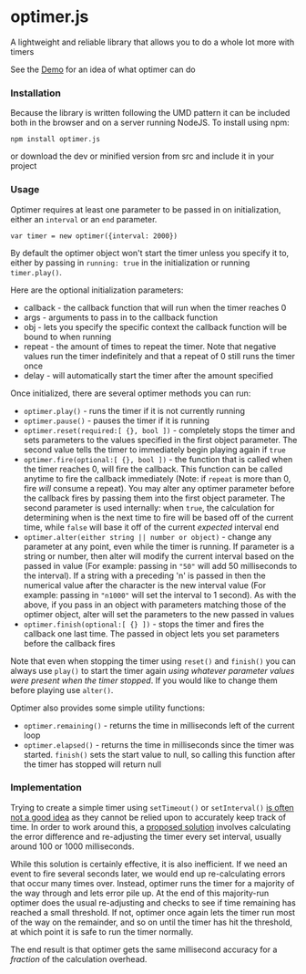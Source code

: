 # optimer.js

A lightweight and reliable library that allows you to do a whole lot more with timers

See the [Demo](http://htmlpreview.github.io/?https://github.com/chernj/optimer/blob/master/demo/demo.html) for an idea of what optimer can do

### Installation

Because the library is written following the UMD pattern it can be included both in the browser and on a server running NodeJS. To install using npm: 

`npm install optimer.js`

or download the dev or minified version from src and include it in your project

### Usage

Optimer requires at least one parameter to be passed in on initialization, either an `interval` or an `end` parameter. 

`var timer = new optimer({interval: 2000})`

By default the optimer object won't start the timer unless you specify it to, either by passing in `running: true` in the initialization or running `timer.play()`.

Here are the optional initialization parameters: 
  * callback - the callback function that will run when the timer reaches 0
  * args - arguments to pass in to the callback function
  * obj - lets you specify the specific context the callback function will be bound to when running
  * repeat - the amount of times to repeat the timer. Note that negative values run the timer indefinitely and that a repeat of 0 still runs the timer once
  * delay - will automatically start the timer after the amount specified

Once initialized, there are several optimer methods you can run:
  + `optimer.play()` - runs the timer if it is not currently running
  + `optimer.pause()` - pauses the timer if it is running
  + `optimer.reset(required:[ {}, bool ])` - completely stops the timer and sets parameters to the values specified in the first object parameter. The second value tells the timer to immediately begin playing again if `true`
  + `optimer.fire(optional:[ {}, bool ])` - the function that is called when the timer reaches 0, will fire the callback. This function can be called anytime to fire the callback immediately (Note: if `repeat` is more than 0, fire *will* consume a repeat). You may alter any optimer parameter before the callback fires by passing them into the first object parameter. The second parameter is used internally: when `true`, the calculation for determining when is the next time to fire will be based off of the current time, while `false` will base it off of the current *expected* interval end
  + `optimer.alter(either string || number or object)` - change any parameter at any point, even while the timer is running. If parameter is a string or number, then alter will modify the current interval based on the passed in value (For example: passing in `"50"` will add 50 milliseconds to the interval). If a string with a preceding 'n' is passed in then the numerical value after the character is the new interval value (For example: passing in `"n1000"` will set the interval to 1 second). As with the above, if you pass in an object with parameters matching those of the optimer object, alter will set the parameters to the new passed in values
  + `optimer.finish(optional:[ {} ])` - stops the timer and fires the callback one last time. The passed in object lets you set parameters before the callback fires

Note that even when stopping the timer using `reset()` and `finish()` you can always use `play()` to start the timer again *using whatever parameter values were present when the timer stopped*. If you would like to change them before playing use `alter()`.

Optimer also provides some simple utility functions:
  + `optimer.remaining()` - returns the time in milliseconds left of the current loop
  + `optimer.elapsed()` - returns the time in milliseconds since the timer was started. `finish()` sets the start value to null, so calling this function after the timer has stopped will return null

### Implementation

Trying to create a simple timer using `setTimeout()` or `setInterval()` [is often not a good idea](http://stackoverflow.com/questions/196027/is-there-a-more-accurate-way-to-create-a-javascript-timer-than-settimeout)
as they cannot be relied upon to accurately keep track of time. In order to work around this, a [proposed solution](https://www.sitepoint.com/creating-accurate-timers-in-javascript/) involves calculating
the error difference and re-adjusting the timer every set interval, usually around 100 or 1000 milliseconds.

While this solution is certainly effective, it is also inefficient. If we need an event to fire several seconds later, we would
end up re-calculating errors that occur many times over. Instead, optimer runs the timer for a majority of the way through and
lets error pile up. At the end of this majority-run optimer does the usual re-adjusting and checks to see if time remaining
has reached a small threshold. If not, optimer once again lets the timer run most of the way on the remainder, and so on until
the timer has hit the threshold, at which point it is safe to run the timer normally.

The end result is that optimer gets the same millisecond accuracy for a *fraction* of the calculation overhead.

